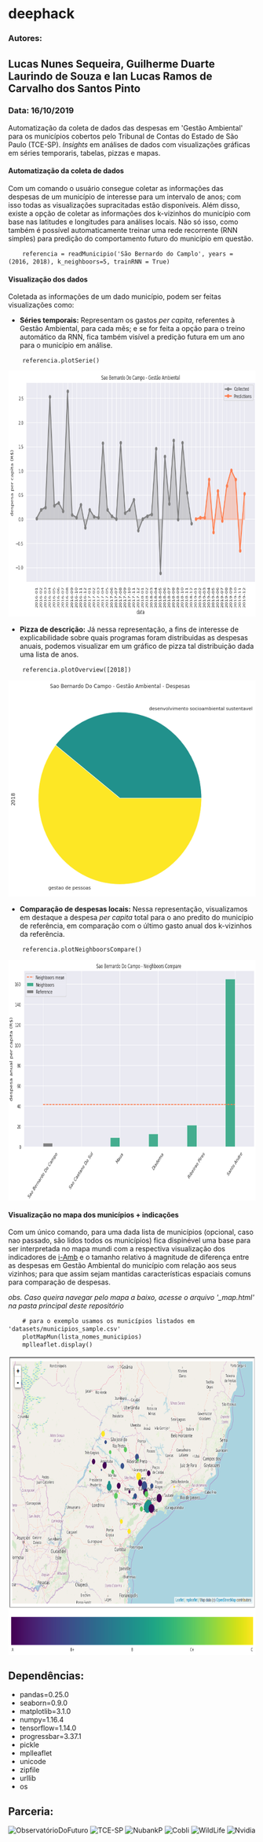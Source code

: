 # deephack

### Autores: 
## Lucas Nunes Sequeira, Guilherme Duarte Laurindo de Souza e Ian Lucas Ramos de Carvalho dos Santos Pinto

### Data: 16/10/2019

Automatização da coleta de dados das despesas em 'Gestão Ambiental' para os municípios cobertos pelo Tribunal de Contas do Estado de São Paulo (TCE-SP). *Insights* em análises de dados com visualizações gráficas em séries temporaris, tabelas, pizzas e mapas.

#### Automatização da coleta de dados
Com um comando o usuário consegue coletar as informações das despesas de um município de interesse para um intervalo de anos; com isso todas as visualizações supracitadas estão disponíveis. Além disso, existe a opção de coletar as informações dos k-vizinhos do município com base nas latitudes e longitudes para análises locais. Não só isso, como também é possível automaticamente treinar uma rede recorrente (RNN simples) para predição do comportamento futuro do município em questão.
```
    referencia = readMunicipio('São Bernardo do Camplo', years = (2016, 2018), k_neighboors=5, trainRNN = True)
```
#### Visualização dos dados
Coletada as informações de um dado município, podem ser feitas visualizações como:
- **Séries temporais:** Representam os gastos *per capita*, referentes à Gestão Ambiental, para cada mês; e se for feita a opção para o treino automático da RNN, fica também visível a predição futura em um ano para o município em análise.

```
    referencia.plotSerie()
```
<div style="text-align:center"><img src="images/sao-bernardo-do-campo/sao-bernardo-do-campo_serie_rnn.png" height="500" /></div>

- **Pizza de descrição:** Já nessa representação, a fins de interesse de explicabilidade sobre quais programas foram distribuidas as despesas anuais, podemos visualizar em um gráfico de pizza tal distribuição dada uma lista de anos.

```
    referencia.plotOverview([2018])
```

<img src="images/sao-bernardo-do-campo/sao-bernardo-do-campo_overview_2018.png" height="440" />

- **Comparação de despesas locais:** Nessa representação, visualizamos em destaque a despesa *per capita* total para o ano predito do município de referência, em comparação com o último gasto anual dos k-vizinhos da referência.

```
    referencia.plotNeighboorsCompare()
```

<img src="images/sao-bernardo-do-campo/sao-bernardo-do-campo_neighboors.png" height="490" align="center"/>

#### Visualização no mapa dos municípios + indicações
Com um único comando, para uma dada lista de municípios (opcional, caso nao passado, são lidos todos os municípios) fica dispinével uma base para ser interpretada no mapa mundi com a respectiva visualização dos indicadores de <a href='https://iegm.tce.sp.gov.br/help.html'>i-Amb</a> e o tamanho relativo á magnitude de diferença entre as despesas em Gestão Ambiental do município com relação aos seus vizinhos; para que assim sejam mantidas características espaciais comuns para comparação de despesas.

*obs. Caso queira navegar pelo mapa a baixo, acesse o arquivo '_map.html' na pasta principal deste repositório*

``` 
    # para o exemplo usamos os municípios listados em 'datasets/municipios_sample.csv'
    plotMapMun(lista_nomes_municipios)
    mplleaflet.display()
```

<img src="images/mapa_mundi_sample.png" height="610" align="center"/>


Dependências:
------------

- pandas=0.25.0
- seaborn=0.9.0
- matplotlib=3.1.0
- numpy=1.16.4
- tensorflow=1.14.0
- progressbar=3.37.1
- pickle
- mplleaflet
- unicode
- zipfile
- urllib
- os

Parceria:
---------

<img alt="ObservatórioDoFuturo" src="https://www4.tce.sp.gov.br/observatorio/wp-content/uploads/sites/3/2018/01/logo_splash.png" height="60">

<img alt="TCE-SP" src="http://www4.tce.sp.gov.br/licitacao/sites/licitacao/files/sites/default/files/images/logo-tcesp.png" height="60">

<img alt="NubankP" src="https://yt3.ggpht.com/a/AGF-l79ysgF0Zi27dcsDBHKnW_AC1rDYC90mf30wfQ=s900-c-k-c0xffffffff-no-rj-mo" height="60">

<img alt="Cobli" src="https://pbs.twimg.com/profile_images/1025397324489601024/3qZF9Cfy_400x400.jpg" height="60">

<img alt="WildLife" src="https://pbs.twimg.com/profile_images/1169750339517636612/TjTbeYya.jpg" height="60">

<img alt="Nvidia" src="https://img.ibxk.com.br/2013/10/22/22190347613.jpg" height="60">

